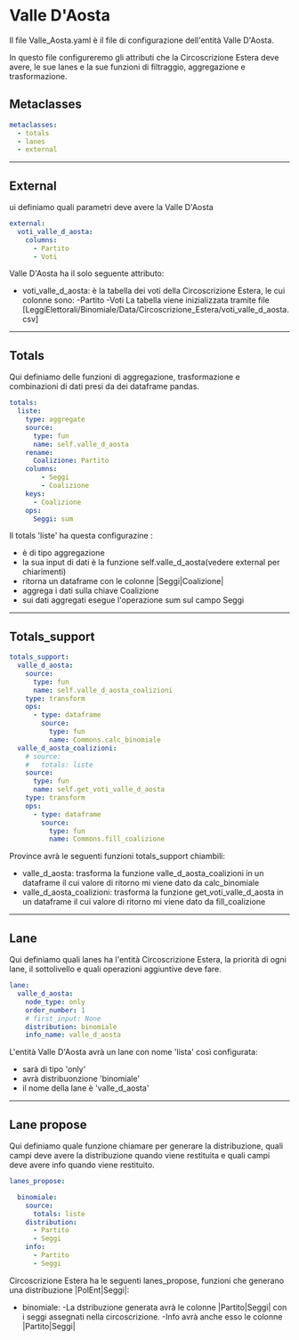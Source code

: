 # Valle D'Aosta
Il file Valle_Aosta.yaml è il file di configurazione dell'entità Valle D'Aosta.

In questo file configureremo gli attributi che la Circoscrizione Estera deve avere, le sue lanes e la sue funzioni di filtraggio, aggregazione e trasformazione.

## Metaclasses

```yaml
metaclasses:
  - totals
  - lanes
  - external
```


---
## External
ui definiamo quali parametri deve avere la Valle D'Aosta

```yaml
external:
  voti_valle_d_aosta:
    columns:
      - Partito
      - Voti
```

Valle D'Aosta ha il solo seguente attributo:
+ voti_valle_d_aosta: è la tabella dei voti della Circoscrizione Estera, le cui colonne sono:
	-Partito
	-Voti
La tabella viene inizializzata tramite file [LeggiElettorali/Binomiale/Data/Circoscrizione_Estera/voti_valle_d_aosta.csv]


---
## Totals
Qui definiamo delle funzioni di aggregazione, trasformazione e combinazioni di dati presi da dei dataframe pandas.

```yaml
totals:
  liste:
    type: aggregate
    source:
      type: fun
      name: self.valle_d_aosta
    rename:
      Coalizione: Partito
    columns:
        - Seggi
        - Coalizione
    keys:
      - Coalizione
    ops:
      Seggi: sum
```

Il totals 'liste' ha questa configurazine :
- è di tipo aggregazione
- la sua input di dati è la funzione self.valle_d_aosta(vedere external per chiarimenti)
- ritorna un dataframe con le colonne |Seggi|Coalizione|
- aggrega i dati sulla chiave Coalizione
- sui dati aggregati esegue l'operazione sum sul campo Seggi



---
## Totals_support

```yaml
totals_support:
  valle_d_aosta:
    source:
      type: fun
      name: self.valle_d_aosta_coalizioni
    type: transform
    ops:
      - type: dataframe
        source:
          type: fun
          name: Commons.calc_binomiale
  valle_d_aosta_coalizioni:
    # source:
    #   totals: liste
    source:
      type: fun
      name: self.get_voti_valle_d_aosta
    type: transform
    ops:
      - type: dataframe
        source:
          type: fun
          name: Commons.fill_coalizione
```

Province avrà le seguenti funzioni totals_support chiambili:
+ valle_d_aosta: trasforma la funzione valle_d_aosta_coalizioni in un dataframe il cui valore di ritorno mi viene dato da calc_binomiale
+ valle_d_aosta_coalizioni: trasforma la funzione get_voti_valle_d_aosta in un dataframe il cui valore di ritorno mi viene dato da fill_coalizione

---
## Lane
Qui definiamo quali lanes ha l'entità Circoscrizione Estera, la priorità di ogni lane, il sottolivello e quali operazioni aggiuntive deve fare.

```yaml
lane:
  valle_d_aosta:
    node_type: only
    order_number: 1
    # first_input: None
    distribution: binomiale
    info_name: valle_d_aosta
```

L'entità Valle D'Aosta avrà un lane con nome 'lista' così configurata:
- sarà di tipo 'only'
- avrà distribuonzione 'binomiale'
- il nome della lane è 'valle_d_aosta'


---
## Lane propose

Qui definiamo quale funzione chiamare per generare la distribuzione, quali campi deve avere la distribuzione quando viene restituita e quali campi deve avere info quando viene restituito.

```yaml
lanes_propose:

  binomiale:
    source:
      totals: liste
    distribution:
      - Partito
      - Seggi
    info:
      - Partito
      - Seggi
```

Circoscrizione Estera ha le seguenti lanes_propose, funzioni che generano una distribuzione |PolEnt|Seggi|:
+ binomiale:
	-La dstribuzione generata avrà le colonne |Partito|Seggi| con i seggi assegnati nella circoscrizione.
	-Info avrà anche esso le colonne |Partito|Seggi|



